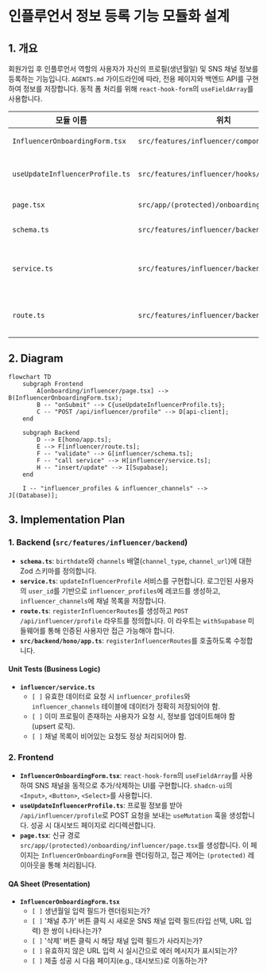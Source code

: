 # 인플루언서 정보 등록 기능 모듈화 설계

## 1. 개요

회원가입 후 인플루언서 역할의 사용자가 자신의 프로필(생년월일) 및 SNS 채널 정보를 등록하는 기능입니다. `AGENTS.md` 가이드라인에 따라, 전용 페이지와 백엔드 API를 구현하여 정보를 저장합니다. 동적 폼 처리를 위해 `react-hook-form`의 `useFieldArray`를 사용합니다.

| 모듈 이름 | 위치 | 설명 |
| --- | --- | --- |
| `InfluencerOnboardingForm.tsx` | `src/features/influencer/components/` | 생년월일 및 SNS 채널(동적 추가/삭제)을 입력받는 폼 UI. |
| `useUpdateInfluencerProfile.ts` | `src/features/influencer/hooks/` | 인플루언서 프로필 정보를 백엔드에 제출하는 React Query `useMutation` 훅. |
| `page.tsx` | `src/app/(protected)/onboarding/influencer/` | `InfluencerOnboardingForm`을 렌더링하는 온보딩 페이지. |
| `schema.ts` | `src/features/influencer/backend/` | 프로필 및 채널 정보 유효성을 검증하는 Zod 스키마. |
| `service.ts` | `src/features/influencer/backend/` | `influencer_profiles`와 `influencer_channels` 테이블에 데이터를 저장하는 서비스. |
| `route.ts` | `src/features/influencer/backend/` | `POST /api/influencer/profile` 엔드포인트를 정의하는 Hono 라우터. |

## 2. Diagram

```mermaid
flowchart TD
    subgraph Frontend
        A[onboarding/influencer/page.tsx] --> B(InfluencerOnboardingForm.tsx);
        B -- "onSubmit" --> C{useUpdateInfluencerProfile.ts};
        C -- "POST /api/influencer/profile" --> D[api-client];
    end

    subgraph Backend
        D --> E[hono/app.ts];
        E --> F[influencer/route.ts];
        F -- "validate" --> G[influencer/schema.ts];
        F -- "call service" --> H[influencer/service.ts];
        H -- "insert/update" --> I[Supabase];
    end

    I -- "influencer_profiles & influencer_channels" --> J[(Database)];
```

## 3. Implementation Plan

### 1. Backend (`src/features/influencer/backend`)

- **`schema.ts`**: `birthdate`와 `channels` 배열(`channel_type`, `channel_url`)에 대한 Zod 스키마를 정의합니다.
- **`service.ts`**: `updateInfluencerProfile` 서비스를 구현합니다. 로그인된 사용자의 `user_id`를 기반으로 `influencer_profiles`에 레코드를 생성하고, `influencer_channels`에 채널 목록을 저장합니다.
- **`route.ts`**: `registerInfluencerRoutes`를 생성하고 `POST /api/influencer/profile` 라우트를 정의합니다. 이 라우트는 `withSupabase` 미들웨어를 통해 인증된 사용자만 접근 가능해야 합니다.
- **`src/backend/hono/app.ts`**: `registerInfluencerRoutes`를 호출하도록 수정합니다.

#### Unit Tests (Business Logic)

- **`influencer/service.ts`**
    - `[ ]` 유효한 데이터로 요청 시 `influencer_profiles`와 `influencer_channels` 테이블에 데이터가 정확히 저장되어야 함.
    - `[ ]` 이미 프로필이 존재하는 사용자가 요청 시, 정보를 업데이트해야 함 (upsert 로직).
    - `[ ]` 채널 목록이 비어있는 요청도 정상 처리되어야 함.

### 2. Frontend

- **`InfluencerOnboardingForm.tsx`**: `react-hook-form`의 `useFieldArray`를 사용하여 SNS 채널을 동적으로 추가/삭제하는 UI를 구현합니다. `shadcn-ui`의 `<Input>`, `<Button>`, `<Select>`를 사용합니다.
- **`useUpdateInfluencerProfile.ts`**: 프로필 정보를 받아 `/api/influencer/profile`로 POST 요청을 보내는 `useMutation` 훅을 생성합니다. 성공 시 대시보드 페이지로 리디렉션합니다.
- **`page.tsx`**: 신규 경로 `src/app/(protected)/onboarding/influencer/page.tsx`를 생성합니다. 이 페이지는 `InfluencerOnboardingForm`을 렌더링하고, 접근 제어는 `(protected)` 레이아웃을 통해 처리됩니다.

#### QA Sheet (Presentation)

- **`InfluencerOnboardingForm.tsx`**
    - `[ ]` 생년월일 입력 필드가 렌더링되는가?
    - `[ ]` '채널 추가' 버튼 클릭 시 새로운 SNS 채널 입력 필드(타입 선택, URL 입력) 한 쌍이 나타나는가?
    - `[ ]` '삭제' 버튼 클릭 시 해당 채널 입력 필드가 사라지는가?
    - `[ ]` 유효하지 않은 URL 입력 시 실시간으로 에러 메시지가 표시되는가?
    - `[ ]` 제출 성공 시 다음 페이지(e.g., 대시보드)로 이동하는가?

